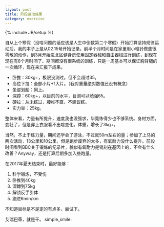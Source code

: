 ```yaml
---
layout: post
title: 阶段运动成果
category: exercise
---
```

{% include JB/setup %}

自从上个寒假（没啥问题的话应该是人生中倒数第二个寒假）开始打算坚持规律运动后，我的本子上是从02.15号开始记录。前半个月时间是在家里用小哑铃做些很零散的动作，到3月开始进北区健身房使用固定器械和自由器械进行训练，到现在现在有8个月时间了。期间都没有很系统的训练，只是一周基本可以保证胸背腿的一次循环，现在来汇报下成果。

- 卧推：30kg+，极限没测过，但不会超过35。
- 高位下拉：全部小片+1大片。（我对重量绝对数值还没有概念）
- 坐姿划船：同上。
- 深蹲：60kg+，以目前的水平，目测可以勉强65。
- 硬拉：从未练过，腰椎不直，不建议练。
- 实力举：25kg。

整体来看，力量有所提升，速度我也没强求，毕竟练得少也不够系统。身材方面，变壮了，但是穿上衣服看不出啥变化。体重，增长了3kg+。

当然，不止于练力量，期间还学会了游泳，不过就50m左右的量；参加了上马的两次活动，13公里和10公里，但是跑步废弃的太多，有氧耐力没什么提升。前段时间看到BBC关于锻炼的纪录片，貌似有氧耐力是镌刻在基因上的，不会有什么改善？Anyway，还是打算后期多加入些跑量。

在2017年夏天结束时，最好能够：
1. 科学锻炼，不受伤
2. 卧推到40kg
3. 深蹲到75kg
4. 解锁反手引体
5. 跑进6min/km

不知道目标是不是定的有点多，尝试下。

艾瑞巴蒂，就是干。:simple_smile:

